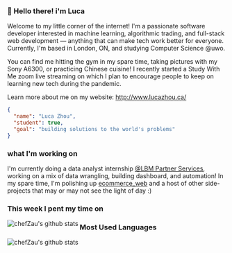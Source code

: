 ### :wave: Hello there! i'm Luca

Welcome to my little corner of the internet! I'm a passionate software developer interested in machine learning, algorithmic trading, and full-stack web development &mdash; anything that can make tech work better for everyone. Currently, I'm based in London, ON, and studying Computer Science @uwo.

You can find me hitting the gym in my spare time, taking pictures with my Sony A6300, or practicing Chinese cuisine! I recently started a Study With Me zoom live streaming on which I plan to encourage people to keep on learning new tech during the pandemic.

Learn more about me on my website: http://www.lucazhou.ca/

```json
{
  "name": "Luca Zhou",
  "student": true,
  "goal": "building solutions to the world's problems"
}
```

### what I'm working on

I'm currently doing a data analyst internship [@LBM Partner Services](https://lbmpartnerservices.com/), working on a mix of data wrangling, building dashboard, and automation! In my spare time, I'm polishing up [ecommerce_web](https://github.com/chefZau/ecommerce_web) and a host of other side-projects that may or may not see the light of day :)

### This week I pent my time on

<img align="left" src="https://github-readme-stats.vercel.app/api/wakatime?username=chefZau&hide_title=true&hide_border=true&count_private=true&langs_count=5" alt="chefZau's github stats" />


### Most Used Languages

<img align="left" src="https://github-readme-stats.vercel.app/api/top-langs/?username=chefZau&layout=compact&hide_title=true&hide_border=true&count_private=true&langs_count=5" alt="chefZau's github stats" />
